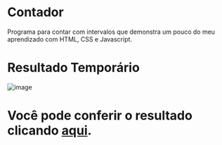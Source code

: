 # Contador
Programa para contar com intervalos que demonstra um pouco do meu aprendizado com HTML, CSS e Javascript.

# Resultado Temporário
![image](https://user-images.githubusercontent.com/69223907/209717783-c689fe84-7f6e-4ea1-91c7-5a1f091850d1.png)

# Você pode conferir o resultado clicando <a href="https://carlossousa02.github.io/Contador/" target="_blank">aqui</a>.

